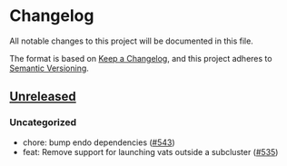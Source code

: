 # Changelog

All notable changes to this project will be documented in this file.

The format is based on [Keep a Changelog](https://keepachangelog.com/en/1.0.0/),
and this project adheres to [Semantic Versioning](https://semver.org/spec/v2.0.0.html).

## [Unreleased]

### Uncategorized

- chore: bump endo dependencies ([#543](https://github.com/MetaMask/ocap-kernel/pull/543))
- feat: Remove support for launching vats outside a subcluster ([#535](https://github.com/MetaMask/ocap-kernel/pull/535))

[Unreleased]: https://github.com/MetaMask/ocap-kernel/
